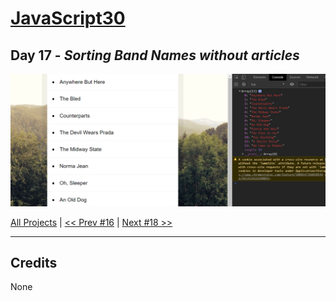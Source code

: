 # [JavaScript30](https://javascript30.com/)

## **Day 17** - *Sorting Band Names without articles*

<img src="static/img/day17.png" alt="Day17 Image" width="700">


[All Projects](https://github.com/10xOXR/JavaScript30/blob/master/README.md) | [<< Prev #16](https://github.com/10xOXR/JavaScript30/tree/master/day16) | [Next #18 >>](https://github.com/10xOXR/JavaScript30/tree/master/day18)

---

## Credits

None